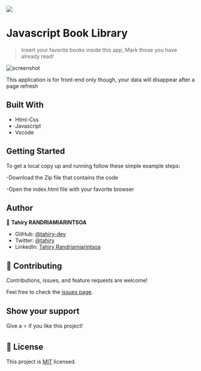 ![](https://img.shields.io/badge/Microverse-blueviolet)

# Javascript Book Library

> Insert your favorite books inside this app, Mark those you have already read!

![screenshot](https://user-images.githubusercontent.com/47100064/106446839-cb5f7b80-6491-11eb-9b0f-b655700ec062.png)

This application is for front-end only though, your data will disappear after a page refresh

## Built With

- Html-Css
- Javascript
- Vscode

## Getting Started

To get a local copy up and running follow these simple example steps:

-Download the Zip file that contains the code

-Open the index.html file with your favorite browser

## Author

👤 **Tahiry RANDRIAMIARINTSOA**

- GitHub: [@tahiry-dev](https://github.com/tahiry-dev)
- Twitter: [@tahiry](https://twitter.com/Tahiry94825074)
- LinkedIn: [Tahiry Randriamiarintsoa](https://www.linkedin.com/in/tahiry-randriamiarintsoa/)

## 🤝 Contributing

Contributions, issues, and feature requests are welcome!

Feel free to check the [issues page](https://github.com/tahiry-dev/library/issues).

## Show your support

Give a ⭐️ if you like this project!

## 📝 License

This project is [MIT](lic.url) licensed.
